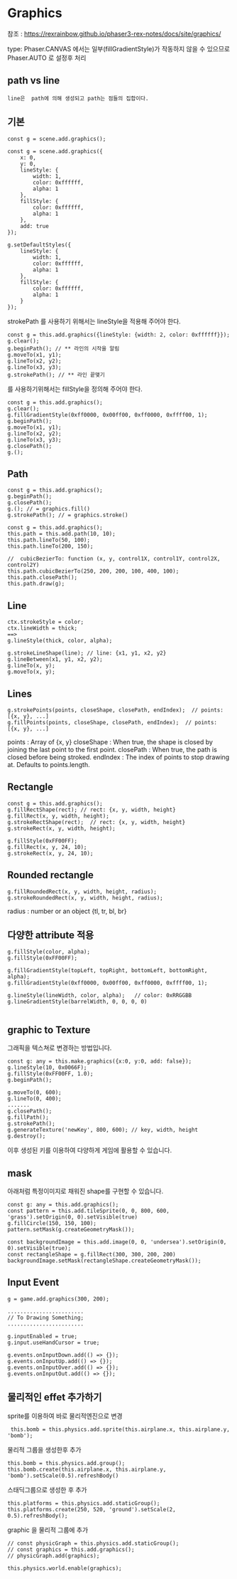 # Graphics

참조 : https://rexrainbow.github.io/phaser3-rex-notes/docs/site/graphics/


type: Phaser.CANVAS 에서는 일부(fillGradientStyle)가 작동하지 않을 수 있으므로
Phaser.AUTO 로 설정후 처리
## path vs line
```
line은  path에 의해 생성되고 path는 점들의 집합이다.
```

## 기본
```
const g = scene.add.graphics();
```
```
const g = scene.add.graphics({
    x: 0,
    y: 0,
    lineStyle: {
        width: 1,
        color: 0xffffff,
        alpha: 1
    },
    fillStyle: {
        color: 0xffffff,
        alpha: 1
    },
    add: true
});
```
```
g.setDefaultStyles({
    lineStyle: {
        width: 1,
        color: 0xffffff,
        alpha: 1
    },
    fillStyle: {
        color: 0xffffff,
        alpha: 1
    }
});
```
strokePath 를 사용하기 위해서는 lineStyle을 적용해 주어야 한다.
```
const g = this.add.graphics({lineStyle: {width: 2, color: 0xffffff}});
g.clear();
g.beginPath(); // ** 라인의 시작을 알림
g.moveTo(x1, y1);
g.lineTo(x2, y2);
g.lineTo(x3, y3);
g.strokePath(); // ** 라인 끝맺기
```
 를 사용하기위해서는 fillStyle을 정의해 주어야 한다.
```
const g = this.add.graphics();
g.clear();
g.fillGradientStyle(0xff0000, 0x00ff00, 0xff0000, 0xffff00, 1);
g.beginPath();
g.moveTo(x1, y1);
g.lineTo(x2, y2);
g.lineTo(x3, y3);
g.closePath();
g.();
```
## Path
```
const g = this.add.graphics();
g.beginPath();
g.closePath();
g.(); // = graphics.fill()
g.strokePath(); // = graphics.stroke()
```
```
const g = this.add.graphics();
this.path = this.add.path(10, 10);
this.path.lineTo(50, 100);
this.path.lineTo(200, 150);

//  cubicBezierTo: function (x, y, control1X, control1Y, control2X, control2Y)
this.path.cubicBezierTo(250, 200, 200, 100, 400, 100);
this.path.closePath();
this.path.draw(g);
```

## Line
```
ctx.strokeStyle = color;
ctx.lineWidth = thick;
==>
g.lineStyle(thick, color, alpha);

g.strokeLineShape(line); // line: {x1, y1, x2, y2}
g.lineBetween(x1, y1, x2, y2);
g.lineTo(x, y);
g.moveTo(x, y);
```
## Lines
```
g.strokePoints(points, closeShape, closePath, endIndex);  // points: [{x, y}, ...]
g.fillPoints(points, closeShape, closePath, endIndex);  // points: [{x, y}, ...]
```
points : Array of {x, y}
closeShape : When true, the shape is closed by joining the last point to the first point.
closePath : When true, the path is closed before being stroked.
endIndex : The index of points to stop drawing at. Defaults to points.length.

## Rectangle
```
const g = this.add.graphics();
g.fillRectShape(rect); // rect: {x, y, width, height}
g.fillRect(x, y, width, height);
g.strokeRectShape(rect);  // rect: {x, y, width, height}
g.strokeRect(x, y, width, height);
```
```
g.fillStyle(0xFF00FF);
g.fillRect(x, y, 24, 10);
g.strokeRect(x, y, 24, 10);
```

## Rounded rectangle
```
g.fillRoundedRect(x, y, width, height, radius);
g.strokeRoundedRect(x, y, width, height, radius);
```
radius : number or an object {tl, tr, bl, br}

## 다양한 attribute 적용
```
g.fillStyle(color, alpha);
g.fillStyle(0xFF00FF);

g.fillGradientStyle(topLeft, topRight, bottomLeft, bottomRight, alpha);
g.fillGradientStyle(0xff0000, 0x00ff00, 0xff0000, 0xffff00, 1);

g.lineStyle(lineWidth, color, alpha);   // color: 0xRRGGBB
g.lineGradientStyle(barrelWidth, 0, 0, 0, 0)


```

## graphic to Texture
그래픽을 텍스쳐로 변경하는 방법입니다.
```
const g: any = this.make.graphics({x:0, y:0, add: false});
g.lineStyle(10, 0x0066F);
g.fillStyle(0xFF00FF, 1.0);
g.beginPath();

g.moveTo(0, 600);
g.lineTo(0, 400);
.......
g.closePath();
g.fillPath();
g.strokePath();
g.generateTexture('newKey', 800, 600); // key, width, height
g.destroy();
```
이후 생성된 키를 이용하여 다양하게 게임에 활용할 수 있습니다.

## mask
아래처럼 특정이미지로 채워진 shape를 구현할 수 있습니다.
```
const g: any = this.add.graphics();
const pattern = this.add.tileSprite(0, 0, 800, 600, 'grass').setOrigin(0, 0).setVisible(true)
g.fillCircle(150, 150, 100);
pattern.setMask(g.createGeometryMask());
```
```
const backgroundImage = this.add.image(0, 0, 'undersea').setOrigin(0, 0).setVisible(true);
const rectangleShape = g.fillRect(300, 300, 200, 200)
backgroundImage.setMask(rectangleShape.createGeometryMask());

```

## Input Event  
```
g = game.add.graphics(300, 200);

........................
// To Drawing Something;
........................

g.inputEnabled = true;
g.input.useHandCursor = true;

g.events.onInputDown.add(() => {});
g.events.onInputUp.add(() => {});
g.events.onInputOver.add(() => {});
g.events.onInputOut.add(() => {});

```
## 물리적인 effet 추가하기
sprite를 이용하여 바로 물리적엔진으로 변경
```
 this.bomb = this.physics.add.sprite(this.airplane.x, this.airplane.y, 'bomb');
```
물리적 그룹을 생성한후 추가
```
this.bomb = this.physics.add.group();
this.bomb.create(this.airplane.x, this.airplane.y, 'bomb').setScale(0.5).refreshBody()
```
스태딕그룹으로 생성한 후 추가
```
this.platforms = this.physics.add.staticGroup();
this.platforms.create(250, 520, 'ground').setScale(2, 0.5).refreshBody();
```
graphic 을 물리적 그룹에 추가
```
// const physicGraph = this.physics.add.staticGroup();
// const graphics = this.add.graphics();
// physicGraph.add(graphics);
```

```
this.physics.world.enable(graphics);
```
